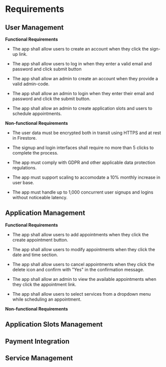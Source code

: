 # Requirements

## User Management

**Functional Requirements**

- The app shall allow users to create an account when they click the sign-up link.

- The app shall allow users to log in when they enter a valid email and password and click submit button

- The app shall allow an admin to create an account when they provide a valid admin-code.

- The app shall allow an admin to login when they enter their email and password and click the submit button.

- The app shall allow an admin to create application slots and users to schedule appointments.

**Non-functional Requirements**

- The user data must be encrypted both in transit using HTTPS and at rest in Firestore.

- The signup and login interfaces shall require no more than 5 clicks to complete the process.

- The app must comply with GDPR and other applicable data protection regulations.

- The app must  support scaling to accomodate a 10% monthly increase in user base.

- The app must handle up to 1,000 concurrent user signups and logins without noticeable latency.

## Application Management

**Functional Requirements**

- The app shall allow users to add appointments when they click the create appointment button.

- The app shall allow users to modify appointments when they click the date and time section. 

- The app shall allow users to cancel appointments when they click the delete icon and confirm with "Yes" in the confirmation message.

- The app shall allow an admin to view the available appointments when they click the appointment link.

- The app shall allow users to select services from a dropdown menu while scheduling an appointment.

**Non-functional Requirements**

 

## Application Slots Management

## Payment Integration

## Service Management
